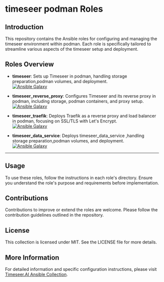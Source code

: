 # timeseer podman Roles

## Introduction

This repository contains the Ansible roles for configuring and managing the timeseer environment within podman. Each role is specifically tailored to streamline various aspects of the timeseer setup and deployment.

## Roles Overview

- **timeseer**: Sets up Timeseer in podman, handling storage preparation,podman volumes, and deployment.  
  [![Ansible Galaxy](https://img.shields.io/badge/podman-timeseer-yellow.svg)](https://github.com/timeseer-ai/timeseer-ansible-collection/tree/master/timeseer/podman/roles/timeseer)

- **timeseer_reverse_proxy**: Configures Timeseer and its reverse proxy in podman, including storage, podman containers, and proxy setup.  
  [![Ansible Galaxy](https://img.shields.io/badge/podman-timeseer_reverse_proxy-yellow.svg)](https://github.com/timeseer-ai/timeseer-ansible-collection/tree/master/timeseer/podman/roles/timeseer_reverse_proxy)

- **timeseer_traefik**: Deploys Traefik as a reverse proxy and load balancer in podman, focusing on SSL/TLS with Let's Encrypt.  
  [![Ansible Galaxy](https://img.shields.io/badge/podman-timeseer_traefik-yellow.svg)](https://github.com/timeseer-ai/timeseer-ansible-collection/tree/master/timeseer/podman/roles/traefik)

- **timeseer_data_service**: Deploys timeseer_data_service ,handling storage preparation,podman volumes, and deployment.  
  [![Ansible Galaxy](https://img.shields.io/badge/podman-timeseer_data_service-yellow.svg)](https://github.com/timeseer-ai/timeseer-ansible-collection/tree/master/timeseer/podman/roles/timeseer_data_service)

---

## Usage

To use these roles, follow the instructions in each role's directory. Ensure you understand the role's purpose and requirements before implementation.

## Contributions

Contributions to improve or extend the roles are welcome. Please follow the contribution guidelines outlined in the repository.

## License

This collection is licensed under MIT. See the LICENSE file for more details.

## More Information

For detailed information and specific configuration instructions, please visit [Timeseer.AI Ansible Collection](https://github.com/timeseer-ai/timeseer-ansible-collection/tree/master/timeseer/podman/roles).
